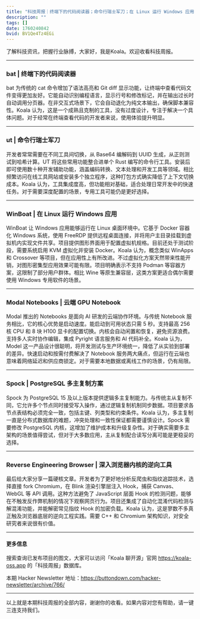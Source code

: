 ```yaml
---
title: "科技周报｜终端下的代码阅读器；命令行瑞士军刀；在 Linux 运行 Windows 应用"
description: ""
tags: []
date: 1760240842
bvid: BV1Qe4Tz4EGi
---
```

了解科技资讯，把握行业脉搏，大家好，我是Koala。欢迎收看科技周报。

---

### bat | 终端下的代码阅读器
bat 为传统的 cat 命令增加了语法高亮和 Git diff 显示功能，让终端中查看代码文件变得更加友好。它能自动识别编程语言，显示行号和修改标记，并在输出过长时自动调用分页器。在非交互式场景下，它会自动退化为纯文本输出，确保脚本兼容性。Koala 认为，这是一个成熟且克制的工具，没有过度设计，专注于解决一个具体问题。对于经常在终端查看代码的开发者来说，使用体验提升明显。

---

### ut | 命令行瑞士军刀
开发者常常需要在不同工具间切换，从 Base64 编解码到 UUID 生成，从正则测试到哈希计算。UT 将这些常用功能整合进单个 Rust 编写的命令行工具。安装后即可使用数十种开发辅助功能，涵盖编码转换、文本处理和开发工具等领域。相比频繁访问在线工具网站或安装多个独立程序，这种打包方式确实降低了上下文切换成本。Koala 认为，工具集成度高，但功能相对基础，适合处理日常开发中的快速任务。对于需要深度配置的场景，专用工具可能仍是更好选择。

---

### WinBoat | 在 Linux 运行 Windows 应用
WinBoat 让 Windows 应用能够运行在 Linux 桌面环境中。它基于 Docker 容器化 Windows 系统，使用 FreeRDP 提供远程桌面连接，并将用户主目录挂载到虚拟机内实现文件共享。项目提供图形界面用于配置虚拟机规格。目前还处于测试阶段，需要系统启用 KVM 虚拟化并安装 Docker。Koala 认为，概念类似 WinApps 和 Crossover 等项目，但在应用性上有所改进。不过虚拟化方案天然带来性能开销，对图形密集型应用效果可能有限。项目明确表示不支持 Podman 等容器方案，这限制了部分用户群体。相比 Wine 等原生兼容层，这类方案更适合偶尔需要使用 Windows 专用软件的场景。

---

### Modal Notebooks | 云端 GPU Notebook
Modal 推出的 Notebooks 是面向 AI 研发的云端协作环境。与传统 Notebook 服务相比，它的核心优势是启动速度。能启动到可用状态只需 5 秒。支持最高 256 核 CPU 和 8 块 H100 显卡的配置切换。内核会自动闲置和恢复，避免资源浪费。支持多人实时协作编辑，集成 Pyright 语言服务和 AI 代码补全。Koala 认为，Model 这一产品设计很聪明，将开发测试与生产环境统一，降低了从实验到部署的差异。快速启动和按需付费解决了 Notebook 服务两大痛点，但运行在云端也意味着网络延迟和供应商锁定。对于需要本地数据或离线工作的场景，仍有局限。

---

### Spock | PostgreSQL 多主复制方案
Spock 为 PostgreSQL 15 及以上版本提供逻辑多主复制能力。与传统主从复制不同，它允许多个节点同时接受写入操作，通过逻辑复制机制同步数据。项目要求各节点表结构必须完全一致，包括主键、列类型和约束条件。Koala 认为，多主复制一直是分布式数据库的难题，冲突处理和一致性保证都需要谨慎设计。Spock 需要修改 PostgreSQL 内核，这增加了维护成本和升级复杂性。对于确实需要多主架构的场景值得尝试，但对于大多数应用，主从复制配合读写分离可能是更稳妥的选择。

---

### Reverse Engineering Browser | 深入浏览器内核的逆向工具
最后给大家分享一篇硬核文章。开发者为了更好地分析反爬虫和指纹追踪技术，选择直接 fork Chromium，在 Blink 渲染引擎层注入 Hook，捕获 Canvas、WebGL 等 API 调用。这种方法避免了 JavaScript 层面 Hook 的检测问题，能够在不触发反作弊机制的情况下观察网页行为。项目还集成了自动化混淆代码检测与解混淆功能，并能解密常见指纹 Hook 的加密负载。Koala 认为，这是寥数不多真正触及浏览器底层的逆向工程实践。需要 C++ 和 Chromium 架构知识，对安全研究者来说很有价值。

---

#### 更多信息
搜索查询已发布项目的图文，大家可以访问「Koala 聊开源」官网 https://koala-oss.app 的「科技周报」数据库。

本期 Hacker Newsletter 地址：https://buttondown.com/hacker-newsletter/archive/766/

---

以上就是本期科技周报的全部内容，谢谢你的收看。如果内容对您有帮助，请一键三连支持我们。

